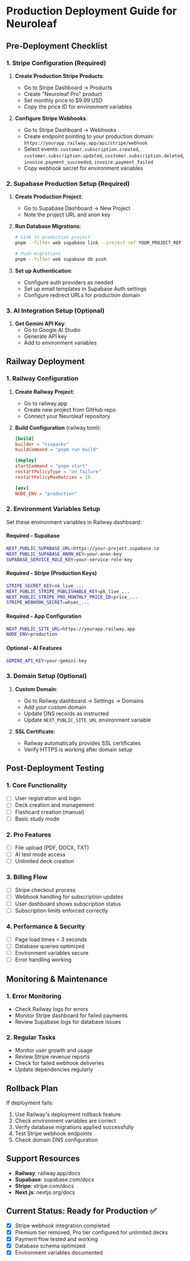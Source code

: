 # Production Deployment Guide for Neuroleaf

## Pre-Deployment Checklist

### 1. Stripe Configuration (Required)
1. **Create Production Stripe Products**:
   - Go to Stripe Dashboard → Products
   - Create "Neuroleaf Pro" product
   - Set monthly price to $9.99 USD
   - Copy the price ID for environment variables

2. **Configure Stripe Webhooks**:
   - Go to Stripe Dashboard → Webhooks
   - Create endpoint pointing to your production domain: `https://yourapp.railway.app/api/stripe/webhook`
   - Select events: `customer.subscription.created`, `customer.subscription.updated`, `customer.subscription.deleted`, `invoice.payment_succeeded`, `invoice.payment_failed`
   - Copy webhook secret for environment variables

### 2. Supabase Production Setup (Required)
1. **Create Production Project**:
   - Go to Supabase Dashboard → New Project
   - Note the project URL and anon key

2. **Run Database Migrations**:
   ```bash
   # Link to production project
   pnpm --filter web supabase link --project-ref YOUR_PROJECT_REF
   
   # Push migrations
   pnpm --filter web supabase db push
   ```

3. **Set up Authentication**:
   - Configure auth providers as needed
   - Set up email templates in Supabase Auth settings
   - Configure redirect URLs for production domain

### 3. AI Integration Setup (Optional)
1. **Get Gemini API Key**:
   - Go to Google AI Studio
   - Generate API key
   - Add to environment variables

## Railway Deployment

### 1. Railway Configuration
1. **Create Railway Project**:
   - Go to railway.app
   - Create new project from GitHub repo
   - Connect your Neuroleaf repository

2. **Build Configuration** (railway.toml):
   ```toml
   [build]
   builder = "nixpacks"
   buildCommand = "pnpm run build"
   
   [deploy]
   startCommand = "pnpm start"
   restartPolicyType = "on_failure"
   restartPolicyMaxRetries = 10
   
   [env]
   NODE_ENV = "production"
   ```

### 2. Environment Variables Setup

Set these environment variables in Railway dashboard:

#### Required - Supabase
```bash
NEXT_PUBLIC_SUPABASE_URL=https://your-project.supabase.co
NEXT_PUBLIC_SUPABASE_ANON_KEY=your-anon-key
SUPABASE_SERVICE_ROLE_KEY=your-service-role-key
```

#### Required - Stripe (Production Keys)
```bash
STRIPE_SECRET_KEY=sk_live_...
NEXT_PUBLIC_STRIPE_PUBLISHABLE_KEY=pk_live_...
NEXT_PUBLIC_STRIPE_PRO_MONTHLY_PRICE_ID=price_...
STRIPE_WEBHOOK_SECRET=whsec_...
```

#### Required - App Configuration
```bash
NEXT_PUBLIC_SITE_URL=https://yourapp.railway.app
NODE_ENV=production
```

#### Optional - AI Features
```bash
GEMINI_API_KEY=your-gemini-key
```

### 3. Domain Setup (Optional)
1. **Custom Domain**:
   - Go to Railway dashboard → Settings → Domains
   - Add your custom domain
   - Update DNS records as instructed
   - Update `NEXT_PUBLIC_SITE_URL` environment variable

2. **SSL Certificate**:
   - Railway automatically provides SSL certificates
   - Verify HTTPS is working after domain setup

## Post-Deployment Testing

### 1. Core Functionality
- [ ] User registration and login
- [ ] Deck creation and management
- [ ] Flashcard creation (manual)
- [ ] Basic study mode

### 2. Pro Features
- [ ] File upload (PDF, DOCX, TXT)
- [ ] AI test mode access
- [ ] Unlimited deck creation

### 3. Billing Flow
- [ ] Stripe checkout process
- [ ] Webhook handling for subscription updates
- [ ] User dashboard shows subscription status
- [ ] Subscription limits enforced correctly

### 4. Performance & Security
- [ ] Page load times < 3 seconds
- [ ] Database queries optimized
- [ ] Environment variables secure
- [ ] Error handling working

## Monitoring & Maintenance

### 1. Error Monitoring
- Check Railway logs for errors
- Monitor Stripe dashboard for failed payments
- Review Supabase logs for database issues

### 2. Regular Tasks
- Monitor user growth and usage
- Review Stripe revenue reports
- Check for failed webhook deliveries
- Update dependencies regularly

## Rollback Plan
If deployment fails:
1. Use Railway's deployment rollback feature
2. Check environment variables are correct
3. Verify database migrations applied successfully
4. Test Stripe webhook endpoints
5. Check domain DNS configuration

## Support Resources
- **Railway**: railway.app/docs
- **Supabase**: supabase.com/docs  
- **Stripe**: stripe.com/docs
- **Next.js**: nextjs.org/docs

## Current Status: Ready for Production ✅
- [x] Stripe webhook integration completed
- [x] Premium tier removed, Pro tier configured for unlimited decks
- [x] Payment flow tested and working
- [x] Database schema optimized
- [x] Environment variables documented